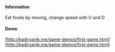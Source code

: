 #### Information
Eat foods by moving, change speed with U and D

#### Demo
[http://kadiryanik.me/game-demos/first-game.html](http://kadiryanik.me/game-demos/first-game.html)